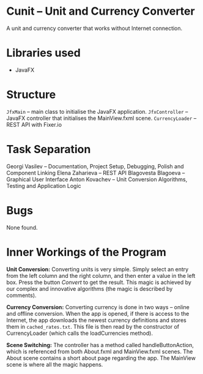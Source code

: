 # Cunit – Unit and Currency Converter

A unit and currency converter that works without Internet connection.

# Libraries used

- JavaFX

# Structure

`JfxMain` – main class to initialise the JavaFX application.
`JfxController` – JavaFX controller that initialises the MainView.fxml scene.
`CurrencyLoader` – REST API with Fixer.io

# Task Separation

Georgi Vasilev – Documentation, Project Setup, Debugging, Polish and Component Linking
Elena Zaharieva – REST API
Blagovesta Blagoeva – Graphical User Interface
Anton Kovachev – Unit Conversion Algorithms, Testing and Application Logic

# Bugs

None found.


# Inner Workings of the Program

**Unit Conversion:** Converting units is very simple.
Simply select an entry from the left column and the right column,
and then enter a value in the left box. Press the button _Convert_ to get the result.
This magic is achieved by our complex and innovative algorithms (the magic is described by comments).

**Currency Conversion:** Converting currency is done in two ways – online and offline conversion.
When the app is opened, if there is access to the Internet, the app downloads the newest currency
definitions and stores them in `cached_rates.txt`.
This file is then read by the constructor of CurrencyLoader (which calls the loadCurrencies method).

**Scene Switching:** The controller has a method called handleButtonAction, which is referenced from
both About.fxml and MainView.fxml scenes. The About scene contains a short about page regarding the app.
The MainView scene is where all the magic happens.